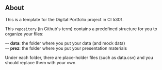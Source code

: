 ## About

This is a template for the Digital Portfolio project in CI 5301.

This `repository` (in Github's term) contains a predefined structure for you to organize your files:

-- **data**: the folder where you put your data (and mock data)  
-- **prez**: the folder where you put your presentation materials

Under each folder, there are place-holder files (such as data.csv) and you should replace them with your own.
